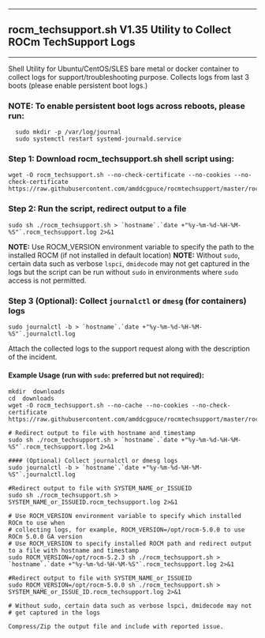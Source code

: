 ***
## rocm_techsupport.sh V1.35 Utility to Collect ROCm TechSupport Logs
***
Shell Utility for Ubuntu/CentOS/SLES bare metal or docker container to collect logs for support/troubleshooting purpose.
Collects logs from last 3 boots (please enable persistent boot logs.)
### NOTE: To enable persistent boot logs across reboots, please run:  
```
  sudo mkdir -p /var/log/journal
  sudo systemctl restart systemd-journald.service
```
### Step 1: Download rocm_techsupport.sh shell script using:
```
wget -O rocm_techsupport.sh --no-check-certificate --no-cookies --no-check-certificate  https://raw.githubusercontent.com/amddcgpuce/rocmtechsupport/master/rocm_techsupport.sh
```
### Step 2: Run the script, redirect output to a file
```
sudo sh ./rocm_techsupport.sh > `hostname`.`date +"%y-%m-%d-%H-%M-%S"`.rocm_techsupport.log 2>&1
```
**NOTE:** Use ROCM_VERSION environment variable to specify the path to the installed ROCM (if not installed in default location)
**NOTE:** Without `sudo`, certain data such as verbose `lspci`, `dmidecode` may not get captured in the logs but the script can be run without `sudo` in environments where `sudo` access is not permitted.
### Step 3 (Optional): Collect `journalctl` or `dmesg` (for containers) logs
```
sudo journalctl -b > `hostname`.`date +"%y-%m-%d-%H-%M-%S"`.journalctl.log
```
Attach the collected logs to the support request along with the description of the incident.

#### Example Usage (run with `sudo`: preferred but not required):
```
mkdir  downloads
cd  downloads
wget -O rocm_techsupport.sh --no-cache --no-cookies --no-check-certificate https://raw.githubusercontent.com/amddcgpuce/rocmtechsupport/master/rocm_techsupport.sh

# Redirect output to file with hostname and timestamp
sudo sh ./rocm_techsupport.sh > `hostname`.`date +"%y-%m-%d-%H-%M-%S"`.rocm_techsupport.log 2>&1

#### (Optional) Collect journalctl or dmesg logs
sudo journalctl -b > `hostname`.`date +"%y-%m-%d-%H-%M-%S"`.journalctl.log

#Redirect output to file with SYSTEM_NAME_or_ISSUEID
sudo sh ./rocm_techsupport.sh > SYSTEM_NAME_or_ISSUEID.rocm_techsupport.log 2>&1

# Use ROCM_VERSION environment variable to specify which installed ROCm to use when
# collecting logs, for example, ROCM_VERSION=/opt/rocm-5.0.0 to use ROCm 5.0.0 GA version
# Use ROCM_VERSION to specify installed ROCM path and redirect output to a file with hostname and timestamp
sudo ROCM_VERSION=/opt/rocm-5.2.3 sh ./rocm_techsupport.sh > `hostname`.`date +"%y-%m-%d-%H-%M-%S"`.rocm_techsupport.log 2>&1

#Redirect output to file with SYSTEM_NAME_or_ISSUEID
sudo ROCM_VERSION=/opt/rocm-5.0.0 sh ./rocm_techsupport.sh > SYSTEM_NAME_or_ISSUE_ID.rocm_techsupport.log 2>&1

# Without sudo, certain data such as verbose lspci, dmidecode may not
# get captured in the logs

Compress/Zip the output file and include with reported issue.
```

